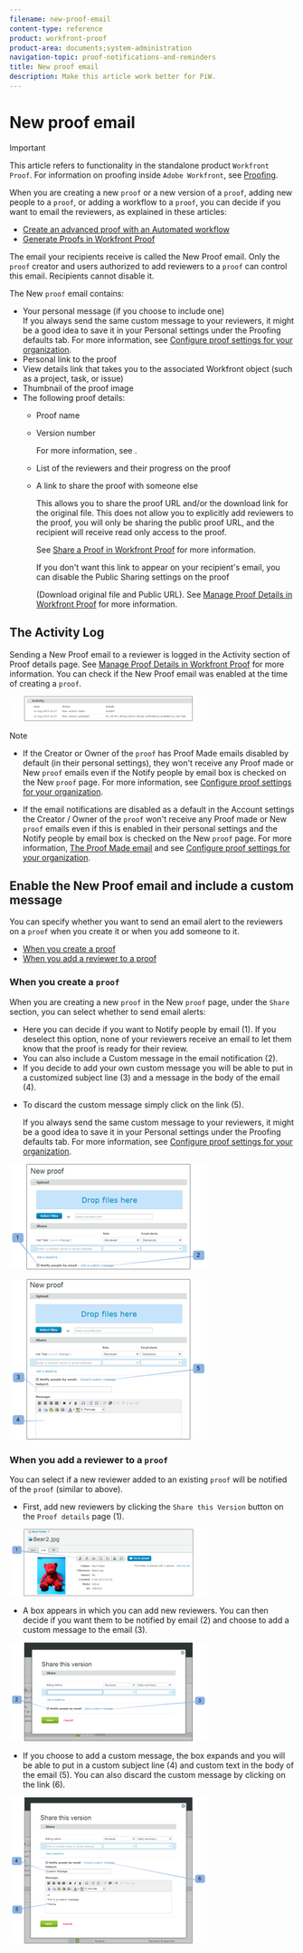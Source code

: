 ```yaml
---
filename: new-proof-email
content-type: reference
product: workfront-proof
product-area: documents;system-administration
navigation-topic: proof-notifications-and-reminders
title: New proof email
description: Make this article work better for PiW.
---
```


# New proof email

>[!IMPORTANT]
>
>This article refers to functionality in the standalone product `Workfront Proof`. For information on proofing inside `Adobe Workfront`, see [Proofing](../../../review-and-approve-work/proofing/proofing.md).

<!--
Make this article work better for PiW.
-->

When you are creating a new `proof` or a new version of a `proof`, adding new people to a `proof`, or adding a workflow to a `proof`, you can decide if you want to email the reviewers, as explained in these articles:

* [Create an advanced proof with an Automated workflow](../../../review-and-approve-work/proofing/creating-proofs-within-workfront/create-automated-proof-workflow.md) 
* [Generate Proofs in Workfront Proof](../../../workfront-proof/wp-work-proofsfiles/create-proofs-and-files/generate-proofs.md)

The email your recipients receive is called the New Proof email. Only the `proof` creator and users authorized to add reviewers to a `proof` can control this email. Recipients cannot disable it.

The New `proof` email contains:

<ul> 
 <li>Your personal message (if you choose to include one)<br></li> <note type="note">
   If you always send the same custom message to your reviewers, it might be a good idea to save it in your Personal settings under the Proofing defaults tab. For more information, see 
  <a href="../../../administration-and-setup/manage-workfront/configure-proofing/configure-proofing-organization.md" class="MCXref xref">Configure proof settings for your organization</a>.
 </note> 
 <li>Personal link to the <span>proof</span></li> 
 <li><span class="bold">View details</span> link that takes you to the associated <span>Workfront</span> object (such as a project, task, or issue)</li> 
 <li>Thumbnail of the <span>proof</span> image</li> 
 <li>The following <span>proof</span> details:</li> 
 <ul> 
  <li>Proof name</li> 
  <li> <p>Version number</p> <p>For more information, see .</p> </li> 
  <li>List of the reviewers and their progress on the <span>proof</span></li> 
  <li> <p>A link to share the <span>proof</span> with someone else</p> <p>This allows you to share the <span>proof</span> URL and/or the download link for the original file. This does not allow you to explicitly add reviewers to the <span>proof</span>, you will only be sharing the public <span>proof</span> URL, and the recipient will receive read only access to the <span>proof</span>.<br></p> <p>See <a href="../../../workfront-proof/wp-work-proofsfiles/share-proofs-and-files/share-proof.md" class="MCXref xref">Share a Proof in Workfront Proof</a> for more information.<br></p> <p>If you don't want this link to appear on your recipient's email, you can disable the Public Sharing settings on the <span>proof</span> </p> <p>(Download original file and Public URL). See <a href="../../../workfront-proof/wp-work-proofsfiles/manage-your-work/manage-proof-details.md" class="MCXref xref">Manage Proof Details in Workfront Proof</a> for more information.</p> </li> 
 </ul> 
</ul>

## The Activity Log

Sending a New Proof email to a reviewer is logged in the Activity section of Proof details page. See  [Manage Proof Details in Workfront Proof](../../../workfront-proof/wp-work-proofsfiles/manage-your-work/manage-proof-details.md) for more information. You can check if the New Proof email was enabled at the time of creating a `proof`.

![New_Verison_email_-_acitivity_log.png](assets/new-verison-email---acitivity-log-350x44.png)

>[!NOTE]
>
>* If the Creator or Owner of the `proof` has Proof Made emails disabled by default (in their personal settings), they won't receive any Proof made or New `proof` emails even if the Notify people by email box is checked on the New `proof` page. For more information, see [Configure proof settings for your organization](../../../administration-and-setup/manage-workfront/configure-proofing/configure-proofing-organization.md).
>
>* If the email notifications are disabled as a default in the Account settings the Creator / Owner of the `proof` won't receive any Proof made or New `proof` emails even if this is enabled in their personal settings and the Notify people by email box is checked on the New `proof` page.&nbsp;For more information, [The Proof Made email](../../../workfront-proof/wp-emailsntfctns/proof-notifications-and-reminders/proof-made-email.md) and see [Configure proof settings for your organization](../../../administration-and-setup/manage-workfront/configure-proofing/configure-proofing-organization.md).
>

## Enable the New Proof email and include a custom message

You can specify whether you want to send an email alert to the reviewers on a `proof` when you create it or when you add someone to it.

* [When you create a proof](#when-you-create-a-proof) 
* [When you add a reviewer to a proof](#when-you-add-a-reviewer-to-a-proof)

### When you create a `proof`

When you are creating a new `proof` in the New `proof` page, under the `Share` section, you can select whether to send email alerts:

<ul> 
 <li>Here you can decide if you want to Notify people by email (1). If you deselect this option, none of your reviewers receive an email to let them know that the <span>proof</span> is ready for their review.</li> 
 <li>You can also include a Custom message in the email notification (2).</li> 
 <li>If you decide to add your own custom message you will be able to put in a customized subject line (3) and a message in the body of the email (4).</li> 
 <li> <p>To discard the custom message simply click on the link (5).</p> <note type="note">
    If you always send the same custom message to your reviewers, it might be a good idea to save it in your Personal settings under the Proofing defaults tab. For more information, see 
   <a href="../../../administration-and-setup/manage-workfront/configure-proofing/configure-proofing-organization.md" class="MCXref xref">Configure proof settings for your organization</a>.
  </note> </li> 
</ul>

![New_Proof_page_1.png](assets/new-proof-page-1-350x186.png)

![New_Proof_page_2.png](assets/new-proof-page-2-350x283.png)

### When you add a reviewer to a `proof`

You can select if a new reviewer added to an existing `proof` will be notified of the `proof` (similar to above).

* First, add new reviewers by clicking the `Share this Version` button on the `Proof details` page (1).

![Proof_Details_page_1.png](assets/proof-details-page-1-350x118.png)

* A box appears in which you can add new reviewers. You can then decide if you want them to be notified by email (2) and choose to add a custom message to the email (3).

![Proof_Details_page_2.png](assets/proof-details-page-2-350x174.png)

* If you choose to add a custom message, the box expands and you will be able to put in a custom subject line (4) and custom text in the body of the email (5). You can also discard the custom message by clicking on the link (6).

![Proof_Details_page_3.png](assets/proof-details-page-3-350x258.png)

